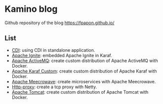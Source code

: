<!--
    Licensed to the Apache Software Foundation (ASF) under one or more
    contributor license agreements.  See the NOTICE file distributed with
    this work for additional information regarding copyright ownership.
    The xxx licenses this file to You under the Apache License, Version 2.0
    (the "License"); you may not use this file except in compliance with
    the License.  You may obtain a copy of the License at

       http://www.apache.org/licenses/LICENSE-2.0

    Unless required by applicable law or agreed to in writing, software
    distributed under the License is distributed on an "AS IS" BASIS,
    WITHOUT WARRANTIES OR CONDITIONS OF ANY KIND, either express or implied.
    See the License for the specific language governing permissions and
    limitations under the License.
-->
# Kamino blog 

Github repository of the blog https://fpapon.github.io/


## List

* [CDI](https://github.com/fpapon/blog-tutorial/cdi): using CDI in standalone application.
* [Apache Ignite](https://github.com/fpapon/blog-tutorial/ignite): embedded Apache Ignite in Karaf.
* [Apache ActiveMQ](https://github.com/fpapon/blog-tutorial/activemq-docker): create custom distribution of Apache ActiveMQ with Docker.
* [Apache Karaf Custom](https://github.com/fpapon/blog-tutorial/kararf-custom-distribution): create custom distribution of Apache Karaf with Docker.
* [Apache Meecrowave](https://github.com/fpapon/blog-tutorial/meecrowave): create microservices with Apache Meecrowave.
* [Http-proxy](https://github.com/fpapon/blog-tutorial/http-proxy): create a tcp proxy with Netty. 
* [Apache Tomcat](https://github.com/fpapon/blog-tutorial/tomcat-docker): create custom distribution of Apache Tomcat with Docker. 